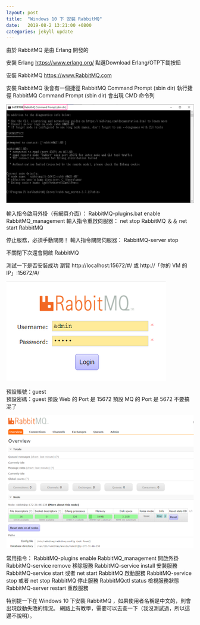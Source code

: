 ```yaml
---
layout: post
title:  "Windows 10 下 安裝 RabbitMQ"
date:   2019-08-2 13:21:00 +0800
categories: jekyll update
---
```


由於 RabbitMQ 是由 Erlang 開發的

安裝 Erlang
https://www.erlang.org/
點選Download Erlang/OTP下載按鈕

安裝 RabbitMQ
https://www.RabbitMQ.com

安裝 RabbitMQ 後會有一個捷徑 RabbitMQ Command Prompt (sbin dir)
執行捷徑 RabbitMQ Command Prompt (sbin dir)
會出現 CMD 命令列

![Alt text](/image/github.io/RabbitMQ02.png)

輸入指令啟用外掛（有網頁介面）：
RabbitMQ-plugins.bat enable RabbitMQ_management
輸入指令重啟伺服器：
net stop RabbitMQ ＆＆ net start RabbitMQ

停止服務，必須手動關閉！
輸入指令關閉伺服器：
RabbitMQ-server stop

不關閉下次還會開啟 RabbitMQ

測試一下是否安裝成功
瀏覽 http://localhost:15672/#/
或
http://「你的 VM 的 IP」:15672/#/

![Alt text](/image/github.io/RabbitMQ00.png)

預設賬號：guest      
預設密碼：guest
預設 Web 的 Port 是 15672
預設 MQ 的 Port 是 5672
不要搞混了

![Alt text](/image/github.io/RabbitMQ01.png)

常用指令：
RabbitMQ-plugins enable RabbitMQ_management 開啟外掛
RabbitMQ-service remove 移除服務
RabbitMQ-service install 安裝服務
RabbitMQ-service start 或者 net start RabbitMQ 啟動服務
RabbitMQ-service stop 或者 net stop RabbitMQ 停止服務
RabbitMQctl status 檢視服務狀態
RabbitMQ-server restart 重啟服務

特別提一下在 Windows 10 下安裝 RabbitMQ ，如果使用者名稱是中文的，則會出現啟動失敗的情況。
網路上有教學，需要可以去查一下（我沒測試過，所以這邊不說明）。

